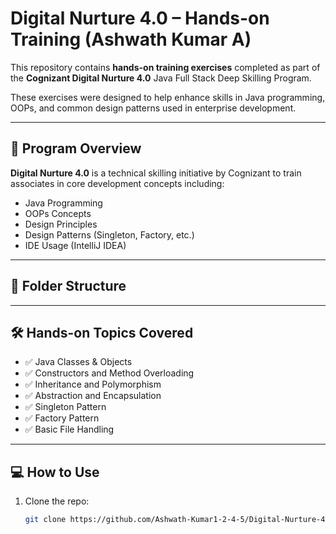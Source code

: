 # Digital Nurture 4.0 – Hands-on Training (Ashwath Kumar A)

This repository contains **hands-on training exercises** completed as part of the **Cognizant Digital Nurture 4.0** Java Full Stack Deep Skilling Program.

These exercises were designed to help enhance skills in Java programming, OOPs, and common design patterns used in enterprise development.

---

## 📘 Program Overview

**Digital Nurture 4.0** is a technical skilling initiative by Cognizant to train associates in core development concepts including:

- Java Programming
- OOPs Concepts
- Design Principles
- Design Patterns (Singleton, Factory, etc.)
- IDE Usage (IntelliJ IDEA)

---

## 📂 Folder Structure


---

## 🛠️ Hands-on Topics Covered

- ✅ Java Classes & Objects
- ✅ Constructors and Method Overloading
- ✅ Inheritance and Polymorphism
- ✅ Abstraction and Encapsulation
- ✅ Singleton Pattern
- ✅ Factory Pattern
- ✅ Basic File Handling

---

## 💻 How to Use

1. Clone the repo:
   ```bash
   git clone https://github.com/Ashwath-Kumar1-2-4-5/Digital-Nurture-4.0---Ashwath.git
